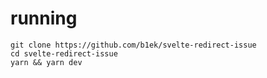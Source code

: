 # running

```
git clone https://github.com/b1ek/svelte-redirect-issue
cd svelte-redirect-issue
yarn && yarn dev
```